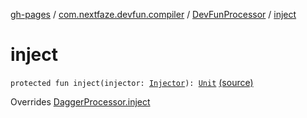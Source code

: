 [gh-pages](../../index.md) / [com.nextfaze.devfun.compiler](../index.md) / [DevFunProcessor](index.md) / [inject](./inject.md)

# inject

`protected fun inject(injector: `[`Injector`](../-injector/index.md)`): `[`Unit`](https://kotlinlang.org/api/latest/jvm/stdlib/kotlin/-unit/index.html) [(source)](https://github.com/NextFaze/dev-fun/tree/master/devfun-compiler/src/main/java/com/nextfaze/devfun/compiler/DevFunProcessor.kt#L351)

Overrides [DaggerProcessor.inject](../-dagger-processor/inject.md)

